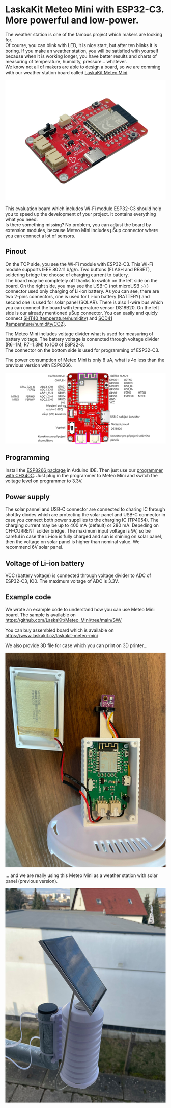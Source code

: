 # LaskaKit Meteo Mini with ESP32-C3. More powerful and low-power. 
The weather station is one of the famous project which makers are looking for.</br>
Of course, you can blink with LED, it is nice start, but after ten blinks it is boring. If you make an weather station, you will be satisfied with yourself because when it is working longer, you have better results and charts of measuring of temperature, humidity, pressure... whatever. </br>
We know not all of makers are able to design a board, so we are comming with our weather station board called [LaskaKit Meteo Mini](https://www.laskarduino.cz/laskakit-meteo-mini).</br>

![LaskaKit Meteo Mini with ESP32-C3](https://github.com/LaskaKit/Meteo_Mini/blob/main/img/1.jpg)

This evaluation board which includes Wi-Fi module ESP32-C3 should help you to speed up the development of your project. It contains everything what you need.</br>
Is there something missing? No problem, you can adjust the board by extension modules, because Meteo Mini includes μŠup connector where you can connect a lot of sensors.</br>

## Pinout

On the TOP side, you see the Wi-Fi module with ESP32-C3. 
This Wi-Fi module supports IEEE 802.11 b/g/n. Two buttons (FLASH and RESET), soldering bridge the choose of charging current to battery.</br>
The board may be completely off thanks to switch on the left side on the board. On the right side, you may see the USB-C (not microUSB ;-) ) connector used only charging of Li-ion battery. As you can see, there are two 2-pins connectors, one is used for Li-ion battery (BATTERY) and second one is used for solar panel (SOLAR).
There is also 1-wire bus which you can connect the board with temperature sensor DS18B20. On the left side is our already mentioned μŠup connector. You can easily and quicly connect [SHT40 (temperature/humidity)](https://www.laskakit.cz/laskakit-sht40-senzor-teploty-a-vlhkosti-vzduchu/) and [SCD41 (temperature/humidity/CO2)](https://www.laskakit.cz/laskakit-scd41-senzor-co2--teploty-a-vlhkosti-vzduchu/).

The Meteo Mini includes voltage divider what is used for measuring of battery voltage. The battery voltage is conencted through voltage divider (R6=1M; R7=1.3M) to IO0 of ESP32-3.</br>
The connector on the bottom side is used for programming of ESP32-C3.

The power consumption of Meteo Mini is only 8 uA, what is 4x less than the previous version with ESP8266.

![LaskaKit Meteo Mini with ESP32-C3 pinout](https://github.com/LaskaKit/Meteo_Mini/blob/main/img/MeteoMini-top_pinout.png)

## Programming

Install the [ESP8266 package](https://github.com/espressif/arduino-esp32) in Arduino IDE.
Then just use our [programmer with CH340C](https://www.laskakit.cz/laskakit-ch340-programmer-usb-c--microusb--uart/). Just plug in the programmer to Meteo Mini and switch the voltage level on programmer to 3.3V. 

## Power supply 

The solar pannel and USB-C connector are connected to charing IC through shottky diodes which are protecting the solar panel and USB-C connector in case you connect both power suppllies to the charging IC (TP4054).
The charging current may be up to 400 mA (default) or 280 mA. Depeding on CH-CURRENT solder bridge. The maximum input voltage is 9V, so be careful in case the Li-ion is fully charged and sun is shining on solar panel, then the voltage on solar panel is higher than nominal value. We recommend 6V solar panel. 

## Voltage of Li-ion battery
VCC (battery voltage) is connected through voltage divider to ADC of ESP32-C3, IO0.
The maximum voltage of ADC is 3.3V.

## Example code
We wrote an example code to understand how you can use Meteo Mini board. The sample is available on https://github.com/LaskaKit/Meteo_Mini/tree/main/SW/

You can buy assembled board which is available on https://www.laskakit.cz/laskakit-meteo-mini

We also provide 3D file for case which you can print on 3D printer...

![LaskaKit Meteo Mini 3D case](https://github.com/LaskaKit/Meteo_Mini/blob/main/img/MeteoMini_3Dcase.jpg)

... and we are really using this Meteo Mini as a weather station with solar panel (previous version).

![LaskaKit Meteo Mini Weather Station](https://github.com/LaskaKit/Meteo_Mini/blob/main/img/MeteoMini_weatherstation.jpg)

